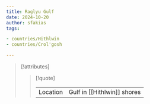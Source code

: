 ```yaml
---
title: Raglyu Gulf
date: 2024-10-20
author: sfakias
tags:

- countries/Hithlwin
- countries/Crol'gosh

---
```

> [!attributes]
> 
> > [!quote]
> >
> > | | |
> > | --- | --- |
> > | Location | Gulf in [[Hithlwin]] shores |
